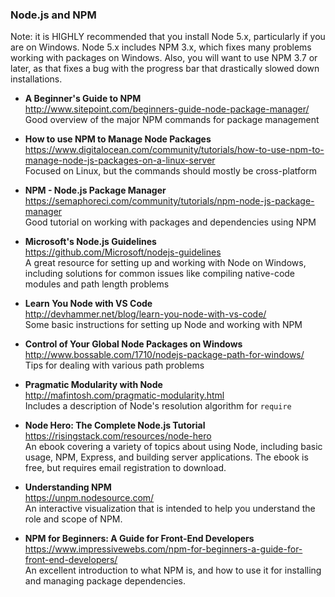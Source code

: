 ### Node.js and NPM

Note: it is HIGHLY recommended that you install Node 5.x, particularly if you are on Windows.  Node 5.x 
includes NPM 3.x, which fixes many problems working with packages on Windows.  Also, you will want to use 
NPM 3.7 or later, as that fixes a bug with the progress bar that drastically slowed down installations.

- **A Beginner's Guide to NPM**  
  http://www.sitepoint.com/beginners-guide-node-package-manager/  
  Good overview of the major NPM commands for package management
  
- **How to use NPM to Manage Node Packages**  
  https://www.digitalocean.com/community/tutorials/how-to-use-npm-to-manage-node-js-packages-on-a-linux-server  
  Focused on Linux, but the commands should mostly be cross-platform  
  
- **NPM - Node.js Package Manager**  
  https://semaphoreci.com/community/tutorials/npm-node-js-package-manager  
  Good tutorial on working with packages and dependencies using NPM
  
- **Microsoft's Node.js Guidelines**  
  https://github.com/Microsoft/nodejs-guidelines  
  A great resource for setting up and working with Node on Windows, including solutions for common issues like compiling native-code modules and path length problems
  
- **Learn You Node with VS Code**  
  http://devhammer.net/blog/learn-you-node-with-vs-code/  
  Some basic instructions for setting up Node and working with NPM
  
- **Control of Your Global Node Packages on Windows**  
  http://www.bossable.com/1710/nodejs-package-path-for-windows/  
  Tips for dealing with various path problems

- **Pragmatic Modularity with Node**  
  http://mafintosh.com/pragmatic-modularity.html  
  Includes a description of Node's resolution algorithm for `require`
  
- **Node Hero: The Complete Node.js Tutorial**  
  https://risingstack.com/resources/node-hero  
  An ebook covering a variety of topics about using Node, including basic usage, NPM, Express, and building server applications.  The ebook is free, but requires email registration to download.
  
- **Understanding NPM**  
  https://unpm.nodesource.com/  
  An interactive visualization that is intended to help you understand the role and scope of NPM.
  
- **NPM for Beginners: A Guide for Front-End Developers**  
  https://www.impressivewebs.com/npm-for-beginners-a-guide-for-front-end-developers/  
  An excellent introduction to what NPM is, and how to use it for installing and managing package dependencies.